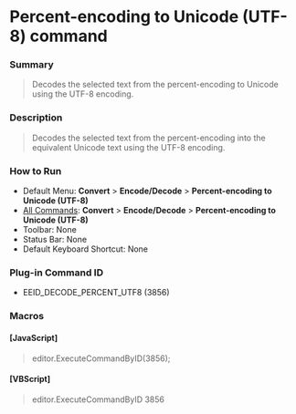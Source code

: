 # Percent-encoding to Unicode (UTF-8) command

### Summary

> Decodes the selected text from the percent-encoding to Unicode using the UTF-8 encoding.

### Description

> Decodes the selected text from the percent-encoding into the equivalent Unicode text using the UTF-8 encoding.

### How to Run

- Default Menu: **Convert** \> **Encode/Decode** \> **Percent-encoding to Unicode (UTF-8)**
- [All Commands](../tools/all_commands): **Convert** \> **Encode/Decode** \> **Percent-encoding to Unicode (UTF-8)**
- Toolbar:
None
- Status Bar: None
- Default Keyboard Shortcut: None

### Plug-in Command ID

- EEID\_DECODE\_PERCENT\_UTF8 (3856)

### Macros

#### \[JavaScript\]

> editor.ExecuteCommandByID(3856);

#### \[VBScript\]

> editor.ExecuteCommandByID 3856
